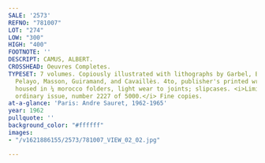 ```yaml
---
SALE: '2573'
REFNO: "781007"
LOT: "274"
LOW: "300"
HIGH: "400"
FOOTNOTE: ''
DESCRIPT: CAMUS, ALBERT.
CROSSHEAD: Oeuvres Completes.
TYPESET: 7 volumes. Copiously illustrated with lithographs by Garbel, Borès, Carzou,
  Pelayo, Masson, Guiramand, and Cavaillès. 4to, publisher's printed wrappers, glassine;
  housed in ¼ morocco folders, light wear to joints; slipcases. <i>Limited edition,
  ordinary issue, number 2227 of 5000.</i> Fine copies.
at-a-glance: 'Paris: Andre Sauret, 1962-1965'
year: 1962
pullquote: ''
background_color: "#ffffff"
images:
- "/v1621886155/2573/781007_VIEW_02_02.jpg"

---
```


